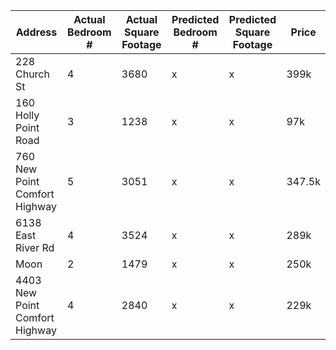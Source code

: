 | Address | Actual Bedroom # | Actual Square Footage | Predicted Bedroom # | Predicted Square Footage | Price |
| --------------- | --------------- | --------------- |--------------- |--------------- |--------------- |
| 228 Church St | 4 | 3680 | x | x | 399k |
| 160 Holly Point Road | 3 | 1238 | x | x | 97k |
| 760 New Point Comfort Highway | 5 | 3051 | x | x | 347.5k |
| 6138 East River Rd | 4 | 3524 | x | x | 289k |
| Moon | 2 | 1479 | x | x | 250k |
| 4403 New Point Comfort Highway | 4 | 2840 | x | x | 229k |
